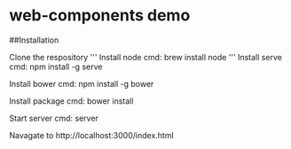 # web-components demo

##Installation

Clone the respository 
'''
Install node
cmd: brew install node
'''
Install serve
cmd: npm install -g serve

Install bower
cmd: npm install -g bower

Install package
cmd: bower install

Start server
cmd: server

Navagate to http://localhost:3000/index.html
